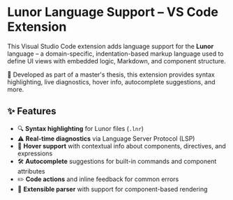 # Lunor Language Support – VS Code Extension

This Visual Studio Code extension adds language support for the **Lunor** language – a domain-specific, indentation-based markup language used to define UI views with embedded logic, Markdown, and component structure.

🔧 Developed as part of a master's thesis, this extension provides syntax highlighting, live diagnostics, hover info, autocomplete suggestions, and more.

## ✨ Features

-   🔍 **Syntax highlighting** for Lunor files (`.lnr`)
-   ⚠️ **Real-time diagnostics** via Language Server Protocol (LSP)
-   🧠 **Hover support** with contextual info about components, directives, and expressions
-   🛠 **Autocomplete** suggestions for built-in commands and component attributes
-   ✏️ **Code actions** and inline feedback for common errors
-   🧩 **Extensible parser** with support for component-based rendering
